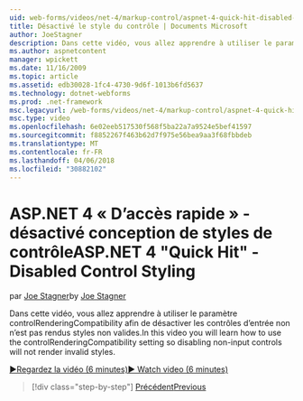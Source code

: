 ```yaml
---
uid: web-forms/videos/net-4/markup-control/aspnet-4-quick-hit-disabled-control-styling
title: Désactivé le style du contrôle | Documents Microsoft
author: JoeStagner
description: Dans cette vidéo, vous allez apprendre à utiliser le paramètre controlRenderingCompatibility afin de désactiver les contrôles d’entrée non n’est pas rendus styles non valides.
ms.author: aspnetcontent
manager: wpickett
ms.date: 11/16/2009
ms.topic: article
ms.assetid: edb30028-1fc4-4730-9d6f-1013b6fd5637
ms.technology: dotnet-webforms
ms.prod: .net-framework
msc.legacyurl: /web-forms/videos/net-4/markup-control/aspnet-4-quick-hit-disabled-control-styling
msc.type: video
ms.openlocfilehash: 6e02eeb517530f568f5ba22a7a9524e5bef41597
ms.sourcegitcommit: f8852267f463b62d7f975e56bea9aa3f68fbbdeb
ms.translationtype: MT
ms.contentlocale: fr-FR
ms.lasthandoff: 04/06/2018
ms.locfileid: "30882102"
---
```

<a name="aspnet-4-quick-hit---disabled-control-styling"></a><span data-ttu-id="70d04-103">ASP.NET 4 « D’accès rapide » - désactivé conception de styles de contrôle</span><span class="sxs-lookup"><span data-stu-id="70d04-103">ASP.NET 4 "Quick Hit" - Disabled Control Styling</span></span>
====================
<span data-ttu-id="70d04-104">par [Joe Stagner](https://github.com/JoeStagner)</span><span class="sxs-lookup"><span data-stu-id="70d04-104">by [Joe Stagner](https://github.com/JoeStagner)</span></span>

<span data-ttu-id="70d04-105">Dans cette vidéo, vous allez apprendre à utiliser le paramètre controlRenderingCompatibility afin de désactiver les contrôles d’entrée non n’est pas rendus styles non valides.</span><span class="sxs-lookup"><span data-stu-id="70d04-105">In this video you will learn how to use the controlRenderingCompatibility setting so disabling non-input controls will not render invalid styles.</span></span> 

[<span data-ttu-id="70d04-106">&#9654;Regardez la vidéo (6 minutes)</span><span class="sxs-lookup"><span data-stu-id="70d04-106">&#9654; Watch video (6 minutes)</span></span>](https://channel9.msdn.com/Blogs/ASP-NET-Site-Videos/aspnet-4-quick-hit-disabled-control-styling)

> [!div class="step-by-step"]
> [<span data-ttu-id="70d04-107">Précédent</span><span class="sxs-lookup"><span data-stu-id="70d04-107">Previous</span></span>](aspnet-4-quick-hit-hidden-field-divs.md)
